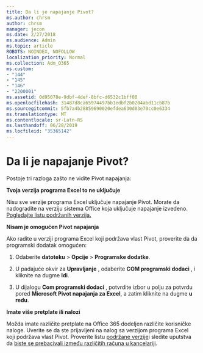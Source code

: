 ```yaml
---
title: Da li je napajanje Pivot?
ms.author: chrsm
author: chrsm
manager: jecon
ms.date: 2/27/2018
ms.audience: Admin
ms.topic: article
ROBOTS: NOINDEX, NOFOLLOW
localization_priority: Normal
ms.collection: Adm_O365
ms.custom:
- "144"
- "145"
- "146"
- "2200001"
ms.assetid: 0d95078e-9dbf-4def-8bfc-d6532c1bff00
ms.openlocfilehash: 31487d8ca65974497bb1edbf2b0204abd11cb87b
ms.sourcegitcommit: 5fb7a4b28859690020efdea630d03e70cc0e6334
ms.translationtype: MT
ms.contentlocale: sr-Latn-RS
ms.lasthandoff: 06/28/2019
ms.locfileid: "35365142"
---
```

# <a name="where-is-power-pivot"></a>Da li je napajanje Pivot?

Postoje tri razloga zašto ne vidite Pivot napajanja:
  
**Tvoja verzija programa Excel to ne uključuje**
  
Nisu sve verzije programa Excel uključuje napajanje Pivot. Morate da nadogradite na verziju sistema Office koja uključuje napajanje izvedeno. [Pogledajte listu podržanih verzija.](https://support.office.com/article/aa64e217-4b6e-410b-8337-20b87e1c2a4b.aspx)
  
**Nisam je omogućen Pivot napajanja**
  
Ako radite u verziji programa Excel koji podržava vlast Pivot, proverite da da programski dodatak omogućen:
  
1. Odaberite **datoteku** \> **Opcije** \> **Programske dodatke**.

2. U padajuće okvir za **Upravljanje** , odaberite **COM programski dodaci** , i kliknite na dugme **Idi**.

3. U dijalogu **Com programski dodaci** , potvrdite izbor u polju za potvrdu pored **Microsoft Pivot napajanja za Excel**, a zatim kliknite na dugme **u redu**.

**Imate više pretplate ili nalozi**
  
Možda imate različite pretplate na Office 365 dodeljen različite korisničke naloge. Uverite se da ste prijavljeni na nalog sa verzijom programa Excel koji podržava vlast Pivot. Proverite listu [podržane verzije](https://support.office.com/article/aa64e217-4b6e-410b-8337-20b87e1c2a4b.aspx)i sledite uputstva da [biste se prebacivali između različitih računa u kancelariji](https://support.office.com/article/b9582171-fd1f-4284-9846-bdd72bb28426.aspx#BKMK_WebSwitchAccounts).

